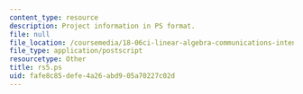 ```yaml
---
content_type: resource
description: Project information in PS format.
file: null
file_location: /coursemedia/18-06ci-linear-algebra-communications-intensive-spring-2004/fafe8c85defe4a26abd905a70227c02d_rs5.ps
file_type: application/postscript
resourcetype: Other
title: rs5.ps
uid: fafe8c85-defe-4a26-abd9-05a70227c02d
---
```

